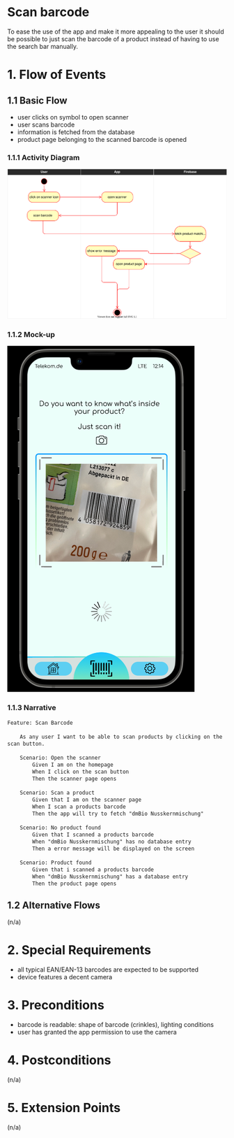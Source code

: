 # Scan barcode
To ease the use of the app and make it more appealing to the user it should be possible to just scan the barcode of a product instead of having to use the search bar manually.

# 1. Flow of Events
## 1.1 Basic Flow
- user clicks on symbol to open scanner
- user scans barcode
- information is fetched from the database
- product page belonging to the scanned barcode is opened

### 1.1.1 Activity Diagram
![Activity Diagram of Scanner](../resources/UC4_Scanner.drawio.svg)

### 1.1.2 Mock-up
![Image of Scanner](../resources/Scan.png)

### 1.1.3 Narrative
```gherkin
Feature: Scan Barcode

    As any user I want to be able to scan products by clicking on the scan button.

    Scenario: Open the scanner 
        Given I am on the homepage
        When I click on the scan button
        Then the scanner page opens

    Scenario: Scan a product
        Given that I am on the scanner page
        When I scan a products barcode
        Then the app will try to fetch "dmBio Nusskernmischung"

    Scenario: No product found
        Given that I scanned a products barcode
        When "dmBio Nusskernmischung" has no database entry
        Then a error message will be displayed on the screen
    
    Scenario: Product found
        Given that i scanned a products barcode
        When "dmBio Nusskernmischung" has a database entry
        Then the product page opens
```

## 1.2 Alternative Flows
(n/a)

# 2. Special Requirements
- all typical EAN/EAN-13 barcodes are expected to be supported
- device features a decent camera

# 3. Preconditions
- barcode is readable: shape of barcode (crinkles), lighting conditions
- user has granted the app permission to use the camera 

# 4. Postconditions
(n/a)
 
# 5. Extension Points
(n/a)
